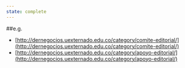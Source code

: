 ```yaml
---
state: complete
---
```

##e.g.
- [http://dernegocios.uexternado.edu.co/category/comite-editorial/](http://dernegocios.uexternado.edu.co/category/comite-editorial/)
- [http://dernegocios.uexternado.edu.co/category/apoyo-editorial/](http://dernegocios.uexternado.edu.co/category/apoyo-editorial/)
